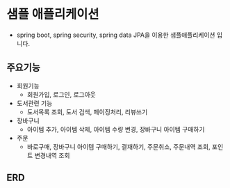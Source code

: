 # 샘플 애플리케이션
- spring boot, spring security, spring data JPA을 이용한 샘플애플리케이션 입니다.

## 주요기능
- 회원기능
  - 회원가입, 로그인, 로그아웃
- 도서관련 기능
  - 도서목록 조회, 도서 검색, 페이징처리, 리뷰쓰기
- 장바구니
  - 아이템 추가, 아이템 삭제, 아이템 수량 변경, 장바구니 아이템 구매하기
- 주문
  - 바로구매, 장바구니 아이템 구매하기, 결재하기, 주문취소, 주문내역 조회, 포인트 변경내역 조회
  
## ERD
